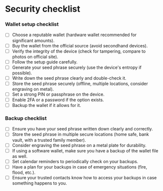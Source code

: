 # Security checklist

### Wallet setup checklist

* [ ] Choose a reputable wallet (hardware wallet recommended for significant amounts).
* [ ] Buy the wallet from the official source (avoid secondhand devices).
* [ ] Verify the integrity of the device (check for tampering, compare to photos on official site).
* [ ] Follow the setup guide carefully.
* [ ] Generate your seed phrase securely (use the device's entropy if possible).
* [ ] Write down the seed phrase clearly and double-check it.
* [ ] Store the seed phrase securely (offline, multiple locations, consider engraving on metal).
* [ ] Set a strong PIN or passphrase on the device.
* [ ] Enable 2FA or a password if the option exists.
* [ ] Backup the wallet if it allows for it.

### Backup checklist

* [ ] Ensure you have your seed phrase written down clearly and correctly.
* [ ] Store the seed phrase in multiple secure locations (home safe, bank vault, with a trusted family member).
* [ ] Consider engraving the seed phrase on a metal plate for durability.
* [ ] If using a software wallet, make sure you have a backup of the wallet file as well.
* [ ] Set calendar reminders to periodically check on your backups.
* [ ] Have a plan for your backups in case of emergency situations (fire, flood, etc.).
* [ ] Ensure your trusted contacts know how to access your backups in case something happens to you.
